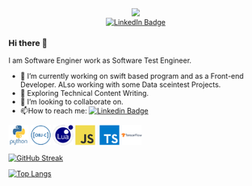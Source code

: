 <div id="header" align="center">
  <img src="https://media.giphy.com/media/M9gbBd9nbDrOTu1Mqx/giphy.gif" width="100"/>
</div>


 <div id="badges" align="center" >
 <a href="https://www.linkedin.com/in/daud-khan-9a1958145/">
    <img src="https://img.shields.io/badge/LinkedIn-blue?style=for-the-badge&logo=linkedin&logoColor=white"
         alt="LinkedIn Badge"/>
  </a>  
 <!-- <a href="your-youtube-URL">
    <img src="https://img.shields.io/badge/YouTube-red?style=for-the-badge&logo=youtube&logoColor=white" alt="Youtube Badge"/>
  </a>
  <a href="your-twitter-URL">
    <img src="https://img.shields.io/badge/Twitter-blue?style=for-the-badge&logo=twitter&logoColor=white" alt="Twitter Badge"/>
  </a>-->
</div> 


### Hi there 👋

I am Software Enginer work as Software Test Engineer. 

- 🔭 I’m currently working on swift based program and as a Front-end Developer. ALso working with some Data sceintest     Projects.
- 🌱 Exploring Technical Content Writing.
- 👯 I’m looking to collaborate on.
- :mailbox:How to reach me: [![Linkedin Badge](https://img.shields.io/badge/-kakbar-blue?style=flat&logo=Linkedin&logoColor=white)](https://www.linkedin.com/in/daud-khan-9a1958145/)

<div>
  <img src="https://github.com/devicons/devicon/blob/master/icons/python/python-original-wordmark.svg" title="Pyhton" **alt="Python" width="40" height="40"/>
  <img src="https://github.com/devicons/devicon/blob/master/icons/objectivec/objectivec-plain.svg" title="Objective-c" **alt="Objective-c" width="40" height="40"/>
  <img src="https://github.com/devicons/devicon/blob/master/icons/lua/lua-original-wordmark.svg" title="lua" **alt="lua" width="40" height="40"/>
  <img src="https://github.com/devicons/devicon/blob/master/icons/javascript/javascript-original.svg" title="JavaScript" alt="JavaScript" width="40" height="40"/>&nbsp;
  <img src="https://github.com/devicons/devicon/blob/master/icons/typescript/typescript-original.svg" title="Typescript" **alt="Typescript" width="40" height="40"/>
  <img src="https://github.com/devicons/devicon/blob/master/icons/tensorflow/tensorflow-original-wordmark.svg" title="TensorFlow" **alt="TensorFlow" width="40" height="40"/>
  </div>

[![GitHub Streak](http://github-readme-streak-stats.herokuapp.com?user=Daudkhan95&theme=onedark_duo&date_format=M%20j%5B%2C%20Y%5D)](https://git.io/streak-stats)

[![Top Langs](https://github-readme-stats.vercel.app/api/top-langs/?username=Daudkhan95&layout=compact&theme=vision-friendly-dark)](https://github.com/Daudkhan95/github-readme-stats)
